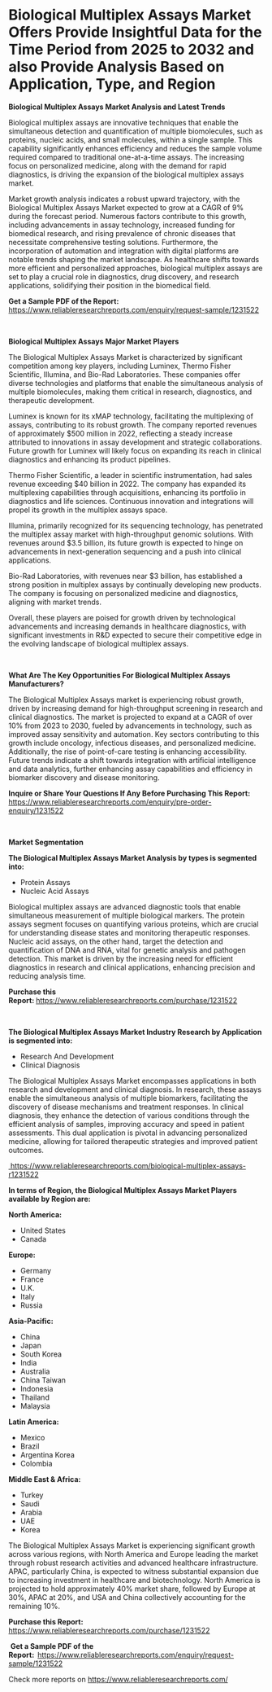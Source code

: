 <p><h1>Biological Multiplex Assays Market Offers Provide Insightful Data for the Time Period from 2025 to 2032 and also Provide Analysis Based on Application, Type, and Region</h1></p><p><strong>Biological Multiplex Assays Market Analysis and Latest Trends</strong></p>
<p><p>Biological multiplex assays are innovative techniques that enable the simultaneous detection and quantification of multiple biomolecules, such as proteins, nucleic acids, and small molecules, within a single sample. This capability significantly enhances efficiency and reduces the sample volume required compared to traditional one-at-a-time assays. The increasing focus on personalized medicine, along with the demand for rapid diagnostics, is driving the expansion of the biological multiplex assays market.</p><p>Market growth analysis indicates a robust upward trajectory, with the Biological Multiplex Assays Market expected to grow at a CAGR of 9% during the forecast period. Numerous factors contribute to this growth, including advancements in assay technology, increased funding for biomedical research, and rising prevalence of chronic diseases that necessitate comprehensive testing solutions. Furthermore, the incorporation of automation and integration with digital platforms are notable trends shaping the market landscape. As healthcare shifts towards more efficient and personalized approaches, biological multiplex assays are set to play a crucial role in diagnostics, drug discovery, and research applications, solidifying their position in the biomedical field.</p></p>
<p><strong>Get a Sample PDF of the Report:&nbsp;</strong> <a href="https://www.reliableresearchreports.com/enquiry/request-sample/1231522?utm_campaign=2275&utm_medium=2&utm_source=Github&utm_content=ia&utm_term=04032025&utm_id=biological-multiplex-assays">https://www.reliableresearchreports.com/enquiry/request-sample/1231522</a></p>
<p>&nbsp;</p>
<p><strong>Biological Multiplex Assays Major Market Players</strong></p>
<p><p>The Biological Multiplex Assays Market is characterized by significant competition among key players, including Luminex, Thermo Fisher Scientific, Illumina, and Bio-Rad Laboratories. These companies offer diverse technologies and platforms that enable the simultaneous analysis of multiple biomolecules, making them critical in research, diagnostics, and therapeutic development.</p><p>Luminex is known for its xMAP technology, facilitating the multiplexing of assays, contributing to its robust growth. The company reported revenues of approximately $500 million in 2022, reflecting a steady increase attributed to innovations in assay development and strategic collaborations. Future growth for Luminex will likely focus on expanding its reach in clinical diagnostics and enhancing its product pipelines.</p><p>Thermo Fisher Scientific, a leader in scientific instrumentation, had sales revenue exceeding $40 billion in 2022. The company has expanded its multiplexing capabilities through acquisitions, enhancing its portfolio in diagnostics and life sciences. Continuous innovation and integrations will propel its growth in the multiplex assays space.</p><p>Illumina, primarily recognized for its sequencing technology, has penetrated the multiplex assay market with high-throughput genomic solutions. With revenues around $3.5 billion, its future growth is expected to hinge on advancements in next-generation sequencing and a push into clinical applications.</p><p>Bio-Rad Laboratories, with revenues near $3 billion, has established a strong position in multiplex assays by continually developing new products. The company is focusing on personalized medicine and diagnostics, aligning with market trends.</p><p>Overall, these players are poised for growth driven by technological advancements and increasing demands in healthcare diagnostics, with significant investments in R&D expected to secure their competitive edge in the evolving landscape of biological multiplex assays.</p></p>
<p>&nbsp;</p>
<p><strong>What Are The Key Opportunities For Biological Multiplex Assays Manufacturers?</strong></p>
<p><p>The Biological Multiplex Assays market is experiencing robust growth, driven by increasing demand for high-throughput screening in research and clinical diagnostics. The market is projected to expand at a CAGR of over 10% from 2023 to 2030, fueled by advancements in technology, such as improved assay sensitivity and automation. Key sectors contributing to this growth include oncology, infectious diseases, and personalized medicine. Additionally, the rise of point-of-care testing is enhancing accessibility. Future trends indicate a shift towards integration with artificial intelligence and data analytics, further enhancing assay capabilities and efficiency in biomarker discovery and disease monitoring.</p></p>
<p><strong>Inquire or Share Your Questions If Any Before Purchasing This Report:</strong> <a href="https://www.reliableresearchreports.com/enquiry/pre-order-enquiry/1231522?utm_campaign=2275&utm_medium=2&utm_source=Github&utm_content=ia&utm_term=04032025&utm_id=biological-multiplex-assays">https://www.reliableresearchreports.com/enquiry/pre-order-enquiry/1231522</a></p>
<p>&nbsp;</p>
<p><strong>Market Segmentation</strong></p>
<p><strong>The Biological Multiplex Assays Market Analysis by types is segmented into:</strong></p>
<p><ul><li>Protein Assays</li><li>Nucleic Acid Assays</li></ul></p>
<p><p>Biological multiplex assays are advanced diagnostic tools that enable simultaneous measurement of multiple biological markers. The protein assays segment focuses on quantifying various proteins, which are crucial for understanding disease states and monitoring therapeutic responses. Nucleic acid assays, on the other hand, target the detection and quantification of DNA and RNA, vital for genetic analysis and pathogen detection. This market is driven by the increasing need for efficient diagnostics in research and clinical applications, enhancing precision and reducing analysis time.</p></p>
<p><strong>Purchase this Report:&nbsp;</strong><a href="https://www.reliableresearchreports.com/purchase/1231522?utm_campaign=2275&utm_medium=2&utm_source=Github&utm_content=ia&utm_term=04032025&utm_id=biological-multiplex-assays">https://www.reliableresearchreports.com/purchase/1231522</a></p>
<p>&nbsp;</p>
<p><strong>The Biological Multiplex Assays Market Industry Research by Application is segmented into:</strong></p>
<p><ul><li>Research And Development</li><li>Clinical Diagnosis</li></ul></p>
<p><p>The Biological Multiplex Assays Market encompasses applications in both research and development and clinical diagnosis. In research, these assays enable the simultaneous analysis of multiple biomarkers, facilitating the discovery of disease mechanisms and treatment responses. In clinical diagnosis, they enhance the detection of various conditions through the efficient analysis of samples, improving accuracy and speed in patient assessments. This dual application is pivotal in advancing personalized medicine, allowing for tailored therapeutic strategies and improved patient outcomes.</p></p>
<p><a href="https://www.reliableresearchreports.com/biological-multiplex-assays-r1231522?utm_campaign=2275&utm_medium=2&utm_source=Github&utm_content=ia&utm_term=04032025&utm_id=biological-multiplex-assays">&nbsp;https://www.reliableresearchreports.com/biological-multiplex-assays-r1231522</a></p>
<p><strong>In terms of Region, the Biological Multiplex Assays Market Players available by Region are:</strong></p>
<p>
    <p> <strong> North America: </strong>
        <ul>
            <li>United States</li>
            <li>Canada</li>
        </ul>
        </p> 
    <p> <strong> Europe: </strong>
        <ul>
            <li>Germany</li>
            <li>France</li>
            <li>U.K.</li>
            <li>Italy</li>
            <li>Russia</li>
        </ul>
        </p> 
    <p> <strong> Asia-Pacific: </strong>
        <ul>
            <li>China</li>
            <li>Japan</li>
            <li>South Korea</li>
            <li>India</li>
            <li>Australia</li>
            <li>China Taiwan</li>
            <li>Indonesia</li>
            <li>Thailand</li>
            <li>Malaysia</li>
        </ul>
        </p> 
    <p> <strong> Latin America: </strong>
        <ul>
            <li>Mexico</li>
            <li>Brazil</li>
            <li>Argentina Korea</li>
            <li>Colombia</li>
        </ul>
        </p> 
    <p> <strong> Middle East & Africa: </strong>
        <ul>
            <li>Turkey</li>
            <li>Saudi</li>
            <li>Arabia</li>
            <li>UAE</li>
            <li>Korea</li>
        </ul>
    </p>
    </p>
<p><p>The Biological Multiplex Assays Market is experiencing significant growth across various regions, with North America and Europe leading the market through robust research activities and advanced healthcare infrastructure. APAC, particularly China, is expected to witness substantial expansion due to increasing investment in healthcare and biotechnology. North America is projected to hold approximately 40% market share, followed by Europe at 30%, APAC at 20%, and USA and China collectively accounting for the remaining 10%.</p></p>
<p><strong>Purchase this Report: </strong><a href="https://www.reliableresearchreports.com/purchase/1231522?utm_campaign=2275&utm_medium=2&utm_source=Github&utm_content=ia&utm_term=04032025&utm_id=biological-multiplex-assays">https://www.reliableresearchreports.com/purchase/1231522</a></p>
<p>&nbsp;<strong>Get a Sample PDF of the Report:&nbsp;&nbsp;</strong><a href="https://www.reliableresearchreports.com/enquiry/request-sample/1231522?utm_campaign=2275&utm_medium=2&utm_source=Github&utm_content=ia&utm_term=04032025&utm_id=biological-multiplex-assays">https://www.reliableresearchreports.com/enquiry/request-sample/1231522</a></p>
<p><strong></strong></p>
<p>Check more reports on <a href="https://www.reliableresearchreports.com/?utm_campaign=2275&utm_medium=2&utm_source=Github&utm_content=ia&utm_term=04032025&utm_id=biological-multiplex-assays">https://www.reliableresearchreports.com/</a></p>